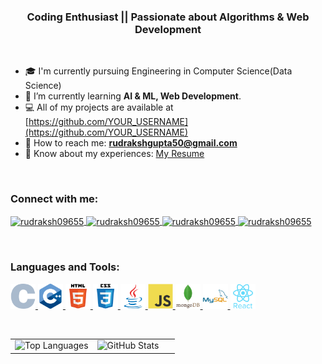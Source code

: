 <h3 align="center">Coding Enthusiast || Passionate about Algorithms & Web Development</h3>

<br/>

- 🎓 I'm currently pursuing Engineering in Computer Science(Data Science)
- 🌱 I’m currently learning **AI & ML, Web Development**.
- 💻 All of my projects are available at [https://github.com/YOUR_USERNAME](https://github.com/YOUR_USERNAME)
- 📧 How to reach me: **rudrakshgupta50@gmail.com**
- 📄 Know about my experiences: [My Resume](https://drive.google.com/file/d/YOUR_RESUME_LINK/view)

<br/>

### Connect with me:
<p align="left">
  <a href="https://www.linkedin.com/in/rudraksh-gupta-a275072a6/" target="blank">
    <img align="center" src="https://raw.githubusercontent.com/rahuldkjain/github-profile-readme-generator/main/src/images/icons/Social/linked-in-alt.svg" alt="rudraksh09655" height="30" width="40" />
  </a>
  <a href="https://www.codechef.com/users/rudraksh_g90" target="blank">
    <img align="center" src="https://raw.githubusercontent.com/rahuldkjain/github-profile-readme-generator/main/src/images/icons/Social/hackerrank.svg" alt="rudraksh09655" height="30" width="40" />
  </a>
  <a href="https://leetcode.com/u/Rudrakshgupta09/" target="blank">
    <img align="center" src="https://raw.githubusercontent.com/rahuldkjain/github-profile-readme-generator/main/src/images/icons/Social/leet-code.svg" alt="rudraksh09655" height="30" width="40" />
  </a>
  <a href="https://www.geeksforgeeks.org/user/rudraksh540m/" target="blank">
    <img align="center" src="https://raw.githubusercontent.com/rahuldkjain/github-profile-readme-generator/main/src/images/icons/Social/geeks-for-geeks.svg" alt="rudraksh09655" height="30" width="40" />
  </a>
</p>

<br/>

### Languages and Tools:
<p align="left">
  <a href="https://www.cprogramming.com/" target="_blank" rel="noreferrer">
    <img src="https://raw.githubusercontent.com/devicons/devicon/master/icons/c/c-original.svg" alt="c" width="40" height="40"/>
  </a>
  <a href="https://www.w3schools.com/cpp/" target="_blank" rel="noreferrer">
    <img src="https://raw.githubusercontent.com/devicons/devicon/master/icons/cplusplus/cplusplus-original.svg" alt="cplusplus" width="40" height="40"/>
  </a>
  <a href="https://www.w3.org/html/" target="_blank" rel="noreferrer">
    <img src="https://raw.githubusercontent.com/devicons/devicon/master/icons/html5/html5-original-wordmark.svg" alt="html5" width="40" height="40"/>
  </a>
  <a href="https://www.w3schools.com/css/" target="_blank" rel="noreferrer">
    <img src="https://raw.githubusercontent.com/devicons/devicon/master/icons/css3/css3-original-wordmark.svg" alt="css3" width="40" height="40"/>
  </a>
  <a href="https://www.java.com" target="_blank" rel="noreferrer">
    <img src="https://raw.githubusercontent.com/devicons/devicon/master/icons/java/java-original.svg" alt="java" width="40" height="40"/>
  </a>
  <a href="https://developer.mozilla.org/en-US/docs/Web/JavaScript" target="_blank" rel="noreferrer">
    <img src="https://raw.githubusercontent.com/devicons/devicon/master/icons/javascript/javascript-original.svg" alt="javascript" width="40" height="40"/>
  </a>
  <a href="https://www.mongodb.com/" target="_blank" rel="noreferrer">
    <img src="https://raw.githubusercontent.com/devicons/devicon/master/icons/mongodb/mongodb-original-wordmark.svg" alt="mongodb" width="40" height="40"/>
  </a>
  <a href="https://www.mysql.com/" target="_blank" rel="noreferrer">
    <img src="https://raw.githubusercontent.com/devicons/devicon/master/icons/mysql/mysql-original-wordmark.svg" alt="mysql" width="40" height="40"/>
  </a>
  <a href="https://reactjs.org/" target="_blank" rel="noreferrer">
    <img src="https://raw.githubusercontent.com/devicons/devicon/master/icons/react/react-original-wordmark.svg" alt="react" width="40" height="40"/>
  </a>
</p>

<br/>

<table>
  <tr>
    <td width="50%">
      <img src="https://github-readme-stats.vercel.app/api/top-langs?username=YOUR_USERNAME&show_icons=true&locale=en&layout=compact" alt="Top Languages" />
    </td>
    <td width="50%">
      <img src="https://github-readme-stats.vercel.app/api?username=YOUR_USERNAME&show_icons=true&locale=en" alt="GitHub Stats" />
    </td>
  </tr>
</table>
